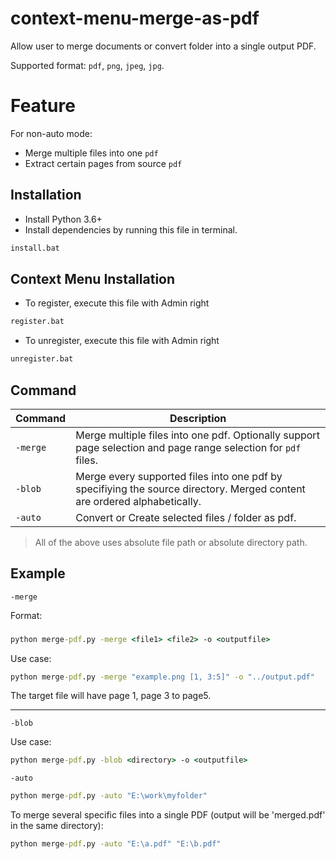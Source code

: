 # context-menu-merge-as-pdf

Allow user to merge documents or convert folder into a single output PDF.

Supported format: `pdf`, `png`, `jpeg`, `jpg`.

# Feature
For non-auto mode:
- Merge multiple files into one `pdf`
- Extract certain pages from source `pdf`

## Installation

- Install Python 3.6+
- Install dependencies by running this file in terminal.

```bat
install.bat
```

## Context Menu Installation
- To register, execute this file with Admin right
```bash
register.bat
```

- To unregister, execute this file with Admin right
```bash
unregister.bat
```


## Command

| Command | Description | 
|---------|--|
| `-merge`  | Merge multiple files into one pdf. Optionally support page selection and page range selection for `pdf` files. |
| `-blob `  | Merge every supported files into one pdf by specifiying the source directory. Merged content are ordered alphabetically. | 
| `-auto` | Convert or Create selected files / folder as pdf. |

> All of the above uses absolute file path or absolute directory path.

## Example
`-merge`  

Format:
### 
```cmd
python merge-pdf.py -merge <file1> <file2> -o <outputfile>
```
Use case:
```cmd
python merge-pdf.py -merge "example.png [1, 3:5]" -o "../output.pdf"
```
The target file will have page 1, page 3 to page5.

---

`-blob` 

Use case:
```cmd
python merge-pdf.py -blob <directory> -o <outputfile>
```

`-auto`

```cmd
python merge-pdf.py -auto "E:\work\myfolder"
```
To merge several specific files into a single PDF (output will be 'merged.pdf' in the same directory):
```cmd
python merge-pdf.py -auto "E:\a.pdf" "E:\b.pdf"
```
